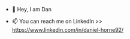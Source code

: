 - 👋 Hey, I am Dan
<!--- - 🌱 I am competant in a range of languages, such as HTML, CSS, Javascript, Laravel, React
- 💞️ I’m looking to collaborate on any Front End Projects you have --->
- 📫 You can reach me on LinkedIn >> https://www.linkedin.com/in/daniel-horne92/

<!---
horne-d/horne-d is a ✨ special ✨ repository because its `README.md` (this file) appears on your GitHub profile.
You can click the Preview link to take a look at your changes.
--->
